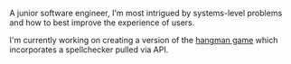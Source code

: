 A junior software engineer, I'm most intrigued by systems-level problems and how to best improve the experience of users.

I'm currently working on creating a version of the [hangman game](https://codysharma.github.io/SpacemanGame/) which incorporates a spellchecker pulled via API.


